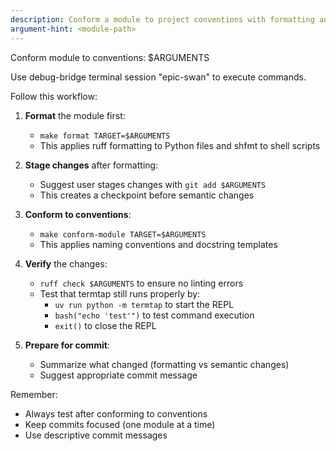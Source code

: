 ```yaml
---
description: Conform a module to project conventions with formatting and testing
argument-hint: <module-path>
---
```


Conform module to conventions: $ARGUMENTS

Use debug-bridge terminal session "epic-swan" to execute commands.

Follow this workflow:

1. **Format** the module first:
   - `make format TARGET=$ARGUMENTS`
   - This applies ruff formatting to Python files and shfmt to shell scripts

2. **Stage changes** after formatting:
   - Suggest user stages changes with `git add $ARGUMENTS`
   - This creates a checkpoint before semantic changes

3. **Conform to conventions**:
   - `make conform-module TARGET=$ARGUMENTS`
   - This applies naming conventions and docstring templates

4. **Verify** the changes:
   - `ruff check $ARGUMENTS` to ensure no linting errors
   - Test that termtap still runs properly by:
     * `uv run python -m termtap` to start the REPL
     * `bash("echo 'test'")` to test command execution
     * `exit()` to close the REPL

5. **Prepare for commit**:
   - Summarize what changed (formatting vs semantic changes)
   - Suggest appropriate commit message

Remember:
- Always test after conforming to conventions
- Keep commits focused (one module at a time)
- Use descriptive commit messages